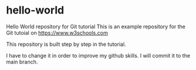 # hello-world
Hello World repository for Git tutorial
This is an example repository for the Git tutoial on https://www.w3schools.com

This repository is built step by step in the tutorial. 

I have to change it in order to improve my github skills. I will commit it to the main branch.
